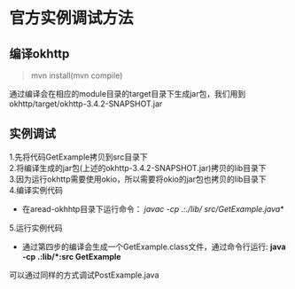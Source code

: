 # 官方实例调试方法

## 编译okhttp
> mvn install(mvn compile)

通过编译会在相应的module目录的target目录下生成jar包，我们用到okhttp/target/okhttp-3.4.2-SNAPSHOT.jar

## 实例调试

> 
1.先将代码GetExample拷贝到src目录下  
2.将编译生成的jar包(上述的okhttp-3.4.2-SNAPSHOT.jar)拷贝的lib目录下  
3.因为运行okhttp需要使用okio，所以需要将okio的jar包也拷贝的lib目录下  
4.编译实例代码
 + 在aread-okhhtp目录下运行命令： **javac -cp .:./lib/* src/GetExample.java**  
> 
5.运行实例代码
 + 通过第四步的编译会生成一个GetExample.class文件，通过命令行运行: **java -cp .:lib/*:src GetExample**  

可以通过同样的方式调试PostExample.java
